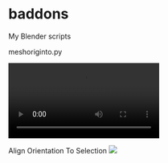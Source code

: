 # baddons
My Blender scripts

meshoriginto.py

![](https://i.imgur.com/GLYBTJO.mp4)

Align Orientation To Selection
![](https://i.imgur.com/byRKEuG.gif)




